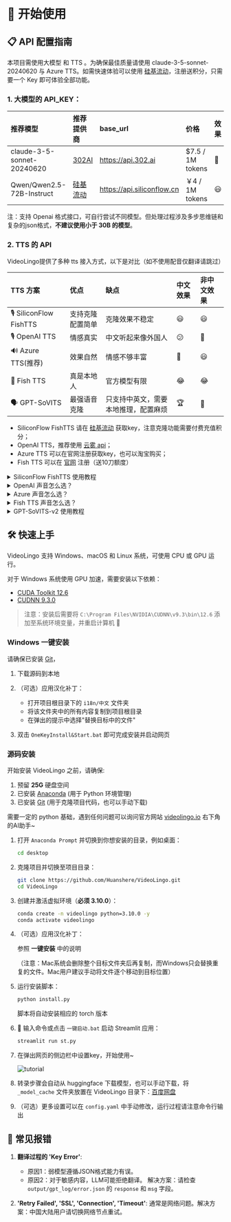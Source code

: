 # 🚀 开始使用

## 📋 API 配置指南
本项目需使用大模型 和 TTS 。为确保最佳质量请使用 claude-3-5-sonnet-20240620 与 Azure TTS。如需快速体验可以使用 [硅基流动](https://cloud.siliconflow.cn/i/ttKDEsxE)，注册送积分，只需要一个 Key 即可体验全部功能。

### 1. **大模型的 API_KEY**：

| 推荐模型 | 推荐提供商 | base_url | 价格 | 效果 |
|:-----|:---------|:---------|:-----|:---------|
| claude-3-5-sonnet-20240620 | [302AI](https://gpt302.saaslink.net/C2oHR9) | https://api.302.ai | $7.5 / 1M tokens | 🤩 |
| Qwen/Qwen2.5-72B-Instruct | [硅基流动](https://cloud.siliconflow.cn/i/ttKDEsxE) | https://api.siliconflow.cn | ￥4 / 1M tokens | 😃 |

注：支持 Openai 格式接口，可自行尝试不同模型。但处理过程涉及多步思维链和复杂的json格式，**不建议使用小于 30B 的模型**。


### 2. **TTS 的 API**
VideoLingo提供了多种 tts 接入方式，以下是对比（如不使用配音仅翻译请跳过）

| TTS 方案 | 优点 | 缺点 | 中文效果 | 非中文效果 |
|:---------|:-----|:-----|:---------|:-----------|
| 🎙️ SiliconFlow FishTTS | 支持克隆配置简单 | 克隆效果不稳定 | 😃 | 😃 |
| 🎙️ OpenAI TTS | 情感真实 | 中文听起来像外国人 | 😕 | 🤩 |
| 🔊 Azure TTS(推荐) | 效果自然 | 情感不够丰富 | 🤩 | 😃 |
| 🎤 Fish TTS  | 真是本地人 | 官方模型有限 | 😂 | 😂 |
| 🗣️ GPT-SoVITS | 最强语音克隆 | 只支持中英文，需要本地推理，配置麻烦 | 🏆 | 🚫 |

- SiliconFlow FishTTS 请在 [硅基流动](https://cloud.siliconflow.cn/i/ttKDEsxE) 获取key，注意克隆功能需要付费充值积分；
- OpenAI TTS，推荐使用 [云雾 api](https://yunwu.zeabur.app/register?aff=TXMB)；
- Azure TTS 可以在官网注册获取key，也可以淘宝购买；
- Fish TTS 可以在 [官网](https://fish.audio/zh-CN/go-api/) 注册（送10刀额度）

<details>
<summary>SiliconFlow FishTTS 使用教程</summary>

目前支持 3 种模式：

1. `preset`: 使用固定音色，可以在 [官网Playground](https://cloud.siliconflow.cn/playground/text-to-speech/17885302608) 试听，默认 `anna`。
2. `clone(stable)`: 对应 fishtts api 的 `custom`，使用一段上传音频的音色，会自动采集视频前十秒声音作为音色使用，音色一致性更好。
3. `clone(dynamic)`: 对应 fishtts api 的 `dynamic`，在 tts 过程使用每一句作为参考音频，可能出现音色不一致，但效果更好。

</details>

<details>
<summary>OpenAI 声音怎么选？</summary>

声音列表可以在 [官网](https://platform.openai.com/docs/guides/text-to-speech/voice-options) 找到，例如 `alloy`, `echo`, `nova`等，在 `config.yaml` 中修改 `openai_tts.voice` 即可。

</details>
<details>
<summary>Azure 声音怎么选？</summary>

建议在 [在线体验](https://speech.microsoft.com/portal/voicegallery) 中试听选择你想要的声音，在右边的代码中可以找到该声音对应的代号，例如 `zh-CN-XiaoxiaoMultilingualNeural`

</details>

<details>
<summary>Fish TTS 声音怎么选？</summary>

前往 [官网](https://fish.audio/zh-CN/) 中试听选择你想要的声音，在 URL 中可以找到该声音对应的代号，例如丁真是 `54a5170264694bfc8e9ad98df7bd89c3`，热门的几种声音已添加在 `config.yaml` 中。如需使用其他声音，请在 `config.yaml` 中修改 `fish_tts.character_id_dict` 字典。

</details>

<details>
<summary>GPT-SoVITS-v2 使用教程</summary>

1. 前往 [官方的语雀文档](https://www.yuque.com/baicaigongchang1145haoyuangong/ib3g1e/dkxgpiy9zb96hob4#KTvnO) 查看配置要求并下载整合包。

2. 将 `GPT-SoVITS-v2-xxx` 与 `VideoLingo` 放在同一个目录下。**注意是两文件夹并列。**

3. 选择以下任一方式配置模型：

   a. 自训练模型：
   - 训练好模型后， `GPT-SoVITS-v2-xxx\GPT_SoVITS\configs` 下的 `tts_infer.yaml` 已自动填写好你的模型地址，将其复制并重命名为 `你喜欢的英文角色名.yaml`
   - 在和 `yaml` 文件同个目录下，放入后续使用的参考音频，命名为 `你喜欢的英文角色名_参考音频的文字内容.wav` 或 `.mp3`，例如 `Huanyuv2_你好，这是一条测试音频.wav`
   - 在 VideoLingo 网页的侧边栏中，将 `GPT-SoVITS 角色` 配置为 `你喜欢的英文角色名`。

   b. 使用预训练模型：
   - 从 [这里](https://vip.123pan.cn/1817874751/8137723) 下载我的模型，解压后覆盖到 `GPT-SoVITS-v2-xxx`。
   - 在 `GPT-SoVITS 角色` 配置为 `Huanyuv2`。

   c. 使用其他训练好的模型：
   - 将 `xxx.ckpt` 模型文件放在 `GPT_weights_v2` 文件夹下，将 `xxx.pth` 模型文件放在 `SoVITS_weights_v2` 文件夹下。
   - 参考方法 a，重命名 `tts_infer.yaml` 文件，并修改文件中的 `custom` 部分的 `t2s_weights_path` 和 `vits_weights_path` 指向你的模型，例如：
  
      ```yaml
      # 示例 法 b 的配置：
      t2s_weights_path: GPT_weights_v2/Huanyu_v2-e10.ckpt
      version: v2
      vits_weights_path: SoVITS_weights_v2/Huanyu_v2_e10_s150.pth
      ```
   - 参考方法 a，在和 `yaml` 文件同个目录下，放入后续使用的参考音频，命名为 `你喜欢的英文角色名_参考音频的文字内容.wav` 或 `.mp3`，例如 `Huanyuv2_你好，这是一条测试音频.wav`，程序会自动识别并使用。
   - ⚠️ 警告：**请使用英文命名 `角色名`** ，否则会出现错误。 `参考音频的文字内容` 可以使用中文。目前仍处于测试版，可能产生报错。


   ```
   # 期望的目录结构：
   .
   ├── VideoLingo
   │   └── ...
   └── GPT-SoVITS-v2-xxx
       ├── GPT_SoVITS
       │   └── configs
       │       ├── tts_infer.yaml
       │       ├── 你喜欢的英文角色名.yaml
       │       └── 你喜欢的英文角色名_参考音频的文字内容.wav
       ├── GPT_weights_v2
       │   └── [你的GPT模型文件]
       └── SoVITS_weights_v2
           └── [你的SoVITS模型文件]
   ```
        
配置完成后，注意在网页侧边栏选择 `参考音频模式`（具体原理可以参考语雀文档），VideoLingo 在配音步骤时会自动在弹出的命令行中打开 GPT-SoVITS 的推理 API 端口，配音完成后可手动关闭。注意，此方法的稳定性取决于选择的底模。</details>

## 🛠️ 快速上手

VideoLingo 支持 Windows、macOS 和 Linux 系统，可使用 CPU 或 GPU 运行。

对于 Windows 系统使用 GPU 加速，需要安装以下依赖：

- [CUDA Toolkit 12.6](https://developer.download.nvidia.com/compute/cuda/12.6.0/local_installers/cuda_12.6.0_560.76_windows.exe)
- [CUDNN 9.3.0](https://developer.download.nvidia.com/compute/cudnn/9.3.0/local_installers/cudnn_9.3.0_windows.exe)

> 注意：安装后需要将 `C:\Program Files\NVIDIA\CUDNN\v9.3\bin\12.6` 添加至系统环境变量，并重启计算机 🔄

### Windows 一键安装

请确保已安装 [Git](https://git-scm.com/downloads)，

1. 下载源码到本地

2. （可选）应用汉化补丁：
   - 打开项目根目录下的 `i18n/中文` 文件夹
   - 将该文件夹中的所有内容复制到项目根目录
   - 在弹出的提示中选择"替换目标中的文件"

3. 双击 `OneKeyInstall&Start.bat` 即可完成安装并启动网页

### 源码安装

开始安装 VideoLingo 之前，请确保:
1. 预留 **25G** 硬盘空间
2. 已安装 [Anaconda](https://www.anaconda.com/download) (用于 Python 环境管理)
3. 已安装 [Git](https://git-scm.com/downloads) (用于克隆项目代码，也可以手动下载)

需要一定的 python 基础，遇到任何问题可以询问官方网站 [videolingo.io](https://videolingo.io) 右下角的AI助手~

1. 打开 `Anaconda Prompt` 并切换到你想安装的目录，例如桌面：
   ```bash
   cd desktop
   ```

2. 克隆项目并切换至项目目录：
   ```bash
   git clone https://github.com/Huanshere/VideoLingo.git
   cd VideoLingo
   ```

3. 创建并激活虚拟环境（**必须 3.10.0**）：
   ```bash
   conda create -n videolingo python=3.10.0 -y
   conda activate videolingo
   ```

4. （可选）应用汉化补丁：

    参照 **一键安装** 中的说明

   （注意：Mac系统会删除整个目标文件夹后再复制，而Windows只会替换重复的文件。Mac用户建议手动将文件逐个移动到目标位置）

5. 运行安装脚本：
   ```bash
   python install.py
   ```
   脚本将自动安装相应的 torch 版本

6. 🎉 输入命令或点击 `一键启动.bat` 启动 Streamlit 应用：
   ```bash
   streamlit run st.py
   ```

7. 在弹出网页的侧边栏中设置key，开始使用~

   ![tutorial](https://github.com/user-attachments/assets/983ba58b-5ae3-4132-90f5-6d48801465dd)

8. 转录步骤会自动从 huggingface 下载模型，也可以手动下载，将 `_model_cache` 文件夹放置在 VideoLingo 目录下：[百度网盘](https://pan.baidu.com/s/1Igo_FvFV4Xcb8tSYT0ktpA?pwd=e1c7)

9. （可选）更多设置可以在 `config.yaml` 中手动修改，运行过程请注意命令行输出

## 🚨 常见报错

1. **翻译过程的 'Key Error'**: 
   - 原因1：弱模型遵循JSON格式能力有误。
   - 原因2：对于敏感内容，LLM可能拒绝翻译。
   解决方案：请检查 `output/gpt_log/error.json` 的 `response` 和 `msg` 字段。

2. **'Retry Failed', 'SSL', 'Connection', 'Timeout'**: 通常是网络问题。解决方案：中国大陆用户请切换网络节点重试。